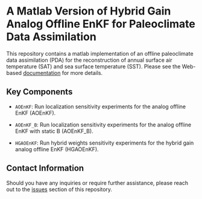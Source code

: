 # A Matlab Version of Hybrid Gain Analog Offline EnKF for Paleoclimate Data Assimilation

This repository contains a matlab implementation of an offline paleoclimate data assimilation (PDA) for the reconstruction of annual surface air temperature (SAT) and sea surface temperature (SST). Please see the Web-based [documentation](https://lilisgroup.github.io/PaleoDA_docs/) for more details. 

## Key Components

- `AOEnKF`: Run localization sensitivity experiments for the analog offline EnKF (AOEnKF).

- `AOEnKF_B`: Run localization sensitivity experiments for the analog offline EnKF with static B (AOEnKF_B).

- `HGAOEnKF`: Run hybrid weights sensitivity experiments for the hybrid gain analog offline EnKF (HGAOEnKF).

## Contact Information

Should you have any inquiries or require further assistance, please reach out to the [issues](https://github.com/hhsunDA/HGAOEnKF/issues) section of this repository.